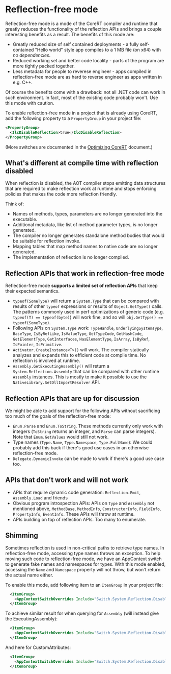 # Reflection-free mode

Reflection-free mode is a mode of the CoreRT compiler and runtime that greatly reduces the functionality of the reflection APIs and brings a couple interesting benefits as a result. The benefits of this mode are:

* Greatly reduced size of self contained deployments - a fully self-contained "Hello world" style app compiles to a 1 MB file (on x64) with _no dependencies_.
* Reduced working set and better code locality - parts of the program are more tightly packed together.
* Less metadata for people to reverese engineer - apps compiled in reflection-free mode are as hard to reverse engineer as apps written in e.g. C++.

Of course the benefits come with a drawback: not all .NET code can work in such environment. In fact, most of the existing code probably won't. Use this mode with caution.

To enable reflection-free mode in a project that is already using CoreRT, add the following property to a `PropertyGroup` in your project file:

```xml
<PropertyGroup>
  <IlcDisableReflection>true</IlcDisableReflection>
</PropertyGroup>
```

(More switches are documented in the [Optimizing CoreRT](optimizing-corert.md) document.)

## What's different at compile time with reflection disabled

When reflection is disabled, the AOT compiler stops emitting data structures that are required to make reflection work at runtime and stops enforcing policies that makes the code more reflection friendly.

Think of:
* Names of methods, types, parameters are no longer generated into the executable.
* Additional metadata, like list of method parameter types, is no longer generated.
* The compiler no longer generates standalone method bodies that would be suitable for reflection invoke.
* Mapping tables that map method names to native code are no longer generated.
* The implementation of reflection is no longer compiled.

## Reflection APIs that work in reflection-free mode

Reflection-free mode **supports a limited set of reflection APIs** that keep their expected semantics.

* `typeof(SomeType)` will return a `System.Type` that can be compared with results of other `typeof` expressions or results of `Object.GetType()` calls. The patterns commonly used in perf optimizations of generic code (e.g. `typeof(T) == typeof(byte)`) will work fine, and so will `obj.GetType() == typeof(SomeType)`.
* Following APIs on `System.Type` work: `TypeHandle`, `UnderlyingSystemType`, `BaseType`, `IsByRefLike`, `IsValueType`, `GetTypeCode`, `GetHashCode`, `GetElementType`, `GetInterfaces`, `HasElementType`, `IsArray`, `IsByRef`, `IsPointer`, `IsPrimitive`.
* `Activator.CreateInstance<T>()` will work. The compiler statically analyzes and expands this to efficient code at compile time. No reflection is involved at runtime.
* `Assembly.GetExecutingAssembly()` will return a `System.Reflection.Assembly` that can be compared with other runtime `Assembly` instances. This is mostly to make it possible to use the `NativeLibrary.SetDllImportResolver` API.

## Reflection APIs that are up for discussion

We might be able to add support for the following APIs without sacrificing too much of the goals of the reflection-free mode:

* `Enum.Parse` and `Enum.ToString`. These methods currently only work with integers (`ToString` returns an integer, and `Parse` can parse integers). Note that `Enum.GetValues` would still not work.
* Type names (`Type.Name`, `Type.Namespace`, `Type.FullName`): We could probably add this back if there's good use cases in an otherwise reflection-free mode.
* `Delegate.DynamicInvoke` can be made to work if there's a good use case too.

## APIs that don't work and will not work

* APIs that require dynamic code generation: `Reflection.Emit`, `Assembly.Load` and friends
* Obvious program introspection APIs: APIs on `Type` and `Assembly` not mentioned above, `MethodBase`, `MethodInfo`, `ConstructorInfo`, `FieldInfo`, `PropertyInfo`, `EventInfo`. These APIs will throw at runtime.
* APIs building on top of reflection APIs. Too many to enumerate.

## Shimming

Sometimes reflection is used in non-critical paths to retrieve type names. In reflection-free mode, accessing type names throws an exception. To help moving such code to reflection-free mode, we have an AppContext switch to generate fake names and namespaces for types. With this mode enabled, accessing the `Name` and `Namespace` property will not throw, but won't return the actual name either.

To enable this mode, add following item to an `ItemGroup` in your project file:

```xml
  <ItemGroup>
    <AppContextSwitchOverrides Include="Switch.System.Reflection.Disabled.DoNotThrowForNames" />
  </ItemGroup>
```

To achieve similar result for when querying for ``Assembly`` (will instead give the ExecutingAssembly):

```xml
  <ItemGroup>
    <AppContextSwitchOverrides Include="Switch.System.Reflection.Disabled.DoNotThrowForAssembly" />
  </ItemGroup>
```

And here for CustomAttributes:


```xml
  <ItemGroup>
    <AppContextSwitchOverrides Include="Switch.System.Reflection.Disabled.DoNotThrowForAttributes" />
  </ItemGroup>
```

